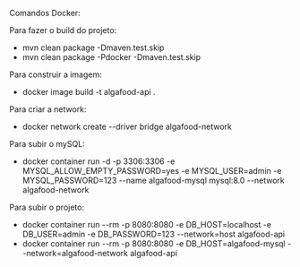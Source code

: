 Comandos Docker:

Para fazer o build do projeto:
- mvn clean package -Dmaven.test.skip
- mvn clean package -Pdocker -Dmaven.test.skip

Para construir a imagem:
- docker image build -t algafood-api .

Para criar a network:
- docker network create --driver bridge algafood-network

Para subir o mySQL:
- docker container run -d -p 3306:3306 -e MYSQL_ALLOW_EMPTY_PASSWORD=yes -e MYSQL_USER=admin -e MYSQL_PASSWORD=123 --name algafood-mysql mysql:8.0 --network algafood-network

Para subir o projeto:
- docker container run --rm -p 8080:8080 -e DB_HOST=localhost -e DB_USER=admin -e DB_PASSWORD=123 --network=host algafood-api
- docker container run --rm -p 8080:8080 -e DB_HOST=algafood-mysql --network=algafood-network algafood-api

